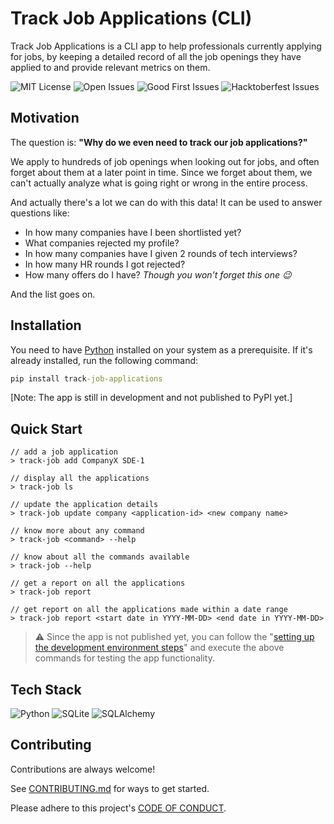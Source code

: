 # Track Job Applications (CLI)

Track Job Applications is a CLI app to help
professionals currently applying for jobs, by keeping
a detailed record of all the job openings they have
applied to and provide relevant metrics on them.

![MIT License](https://img.shields.io/github/license/Aditya-Gupta1/job-application-cli?color=green&style=flat-square)
![Open Issues](https://img.shields.io/github/issues/Aditya-Gupta1/job-application-cli?color=dark-green&style=flat-square)
![Good First Issues](https://img.shields.io/github/issues/Aditya-Gupta1/job-application-cli/good%20first%20issue?color=blue&style=flat-square)
![Hacktoberfest Issues](https://img.shields.io/github/issues/Aditya-Gupta1/job-application-cli/hacktoberfest?color=cyan&style=flat-square)

## Motivation

The question is: **"Why do we even need to track our job applications?"**

We apply to hundreds of job openings when looking out for jobs, and often forget about
them at a later point in time. Since we forget about them, we can't actually analyze
what is going right or wrong in the entire process. 

And actually there's a lot we can do with this data! It can be used to answer questions like:

- In how many companies have I been shortlisted yet?
- What companies rejected my profile?
- In how many companies have I given 2 rounds of tech interviews?
- In how many HR rounds I got rejected?
- How many offers do I have? *Though you won't forget this one :wink:*

And the list goes on.

## Installation

You need to have [Python](https://www.python.org/downloads/) installed on your system as a prerequisite.
If it's already installed, run the following command:

```cmd
pip install track-job-applications
```
[Note: The app is still in development and not published to PyPI yet.]

## Quick Start

```commandline
// add a job application
> track-job add CompanyX SDE-1

// display all the applications
> track-job ls

// update the application details
> track-job update company <application-id> <new company name>

// know more about any command
> track-job <command> --help

// know about all the commands available
> track-job --help

// get a report on all the applications
> track-job report

// get report on all the applications made within a date range
> track-job report <start date in YYYY-MM-DD> <end date in YYYY-MM-DD>
```

> :warning: Since the app is not published yet, you can follow the "[setting up the development environment steps](https://github.com/Aditya-Gupta1/track-job-applications/blob/publish/CONTRIBUTING.md#setting-up-the-development-environment)" and execute the above commands for testing the app functionality.

## Tech Stack

![Python](https://img.shields.io/badge/python-3670A0?style=for-the-badge&logo=python&logoColor=ffdd54)
![SQLite](https://img.shields.io/badge/sqlite-%2307405e.svg?style=for-the-badge&logo=sqlite&logoColor=white)
![SQLAlchemy](https://img.shields.io/badge/SQLAlchemy-blue.svg?logoColor=white&style=for-the-badge&color=red)

## Contributing

Contributions are always welcome!

See [CONTRIBUTING.md](https://github.com/Aditya-Gupta1/track-job-applications/blob/publish/CONTRIBUTING.md) for ways to get started.

Please adhere to this project's [CODE OF CONDUCT](https://github.com/Aditya-Gupta1/track-job-applications/blob/publish/CODE_OF_CONDUCT.md).
